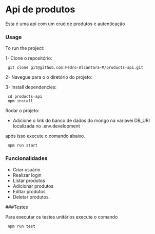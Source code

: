 
# Api de produtos

Esta é uma api com um crud de produtos e autenticação




### Usage

To run the project:

1- Clone o repositório:
```http
 git clone git@github.com:Pedro-Alcantara-M/products-api.git
 ```

2-  Navegue para o o diretório do projeto:

3- Install dependencies: 

```http
 cd products-api
 npm install
```

Rodar o projeto:

- Adicione o link do banco de dados do mongo na variavei DB_URI localizada no .env.development 

após isso execute o comando abaixo.

```http
 npm run start
```

### Funcionalidades

- Criar usuário
- Realizar login
- Listar produtos
- Adicionar produtos
- Editar produtos
- Deletar produtos.

###Testes

Para executar os testes unitários execute o comando

```http
 npm run test
```

